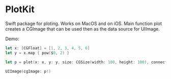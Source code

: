 # PlotKit

Swift package for ploting. Works on MacOS and on iOS. Main function plot creates a CGImage that can be used then as the data source for UIImage.

Demo:

```swift
let x: [CGFloat] = [1, 2, 3, 4, 5, 6]
let y = x.map { pow($0, 2) }

let p = plot(x: x, y: y, size: CGSize(width: 100, height: 100), connected: true)

UIImage(cgImage: p!)
```

